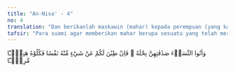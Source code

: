 ```yaml
---
title: "An-Nisa' - 4"
no: 4
translation: "Dan berikanlah maskawin (mahar) kepada perempuan (yang kamu nikahi) sebagai pemberian yang penuh kerelaan. Kemudian, jika mereka menyerahkan kepada kamu sebagian dari (maskawin) itu dengan senang hati, maka terimalah dan nikmatilah pemberian itu dengan senang hati."
tafsir: "Para suami agar memberikan mahar berupa sesuatu yang telah mereka janjikan kepada istri mereka pada waktu akad nikah yang terkenal dengan (mahar musamma) atau sejumlah mahar yang biasa diterima oleh keluarga istri yang terkenal dengan (mahar misil) karena tidak ada ketentuan mengenai jumlah itu sebelumnya.\n\nPemberian mahar ini adalah merupakan tanda kasih sayang dan menjadi bukti adanya ikatan antara seorang laki-laki dengan seorang perempuan untuk membangun rumah tangga. Namun apabila istri rela dan ikhlas, maka dalam hal ini tidak mengapa jika suami turut memanfaatkan mahar tersebut. Ayat ini menunjukkan bahwa maskawin adalah disyariatkan oleh agama. Pada masa jahiliah menikah tanpa maskawin."
---
```


وَاٰتُوا النِّسَاۤءَ صَدُقٰتِهِنَّ نِحْلَةً ۗ فَاِنْ طِبْنَ لَكُمْ عَنْ شَيْءٍ مِّنْهُ نَفْسًا فَكُلُوْهُ هَنِيْۤـًٔا مَّرِيْۤـًٔا 
